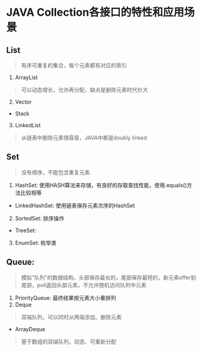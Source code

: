 # JAVA Collection各接口的特性和应用场景
## List
> 有序可重复的集合，每个元素都有对应的索引
 1. ArrayList
 > 可以动态增长，允许再分配，缺点是删除元素时代价大
 2. Vector
  - Stack
 3. LinkedList
 > 从链表中删除元素很容易，JAVA中都是doubly linked
## Set
> 没有顺序，不能包含重复元素
 1. HashSet: 使用HASH算法来存储，有良好的存取查找性能，使用.equals()方法比较相等
  - LinkedHashSet: 使用链表保存元素次序的HashSet
 2. SortedSet: 排序操作
  - TreeSet:
 3. EnumSet: 枚举类
## Queue:
>模拟“队列”的数据结构，头部保存最长的，尾部保存最短的，新元素offer到尾部，poll返回头部元素，不允许随机访问队列中元素
 1. PriorityQueue: 最终结果按元素大小重排列
 2. Deque
 > 双端队列，可以同时从两端添加、删除元素
  - ArrayDeque
  > 基于数组的双端队列，动态、可重新分配
